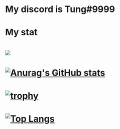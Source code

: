 # My discord is Tung#9999
# My stat
# ![](https://komarev.com/ghpvc/?username=tungdo0602&color=blue)
# [![Anurag's GitHub stats](https://github-readme-stats.vercel.app/api?username=tungdo0602)](https://github.com/anuraghazra/github-readme-stats)
# [![trophy](https://github-profile-trophy.vercel.app/?username=tungdo0602)](https://github.com/ryo-ma/github-profile-trophy)
# [![Top Langs](https://github-readme-stats.vercel.app/api/top-langs/?username=tungdo0602&layout=compact)](https://github.com/anuraghazra/github-readme-stats)

